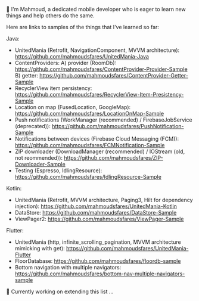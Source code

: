 
👋 I'm Mahmoud, a dedicated mobile developer who is eager to learn new things and help others do the same.

Here are links to samples of the things that I've learned so far:

Java:

- UnitedMania (Retrofit, NavigationComponent, MVVM architecture): https://github.com/mahmoudsfares/UnitedMania-Java
- ContentProviders: 
  A) provider (RoomDb): https://github.com/mahmoudsfares/ContentProvider-Provider-Sample 
  B) getter: https://github.com/mahmoudsfares/ContentProvider-Getter-Sample
- RecyclerView item persistency: https://github.com/mahmoudsfares/RecyclerView-Item-Presistency-Sample
- Location on map (FusedLocation, GoogleMap): https://github.com/mahmoudsfares/LocationOnMap-Sample
- Push notifications (WorkManager (recommended) / FirebaseJobService (deprecated)): https://github.com/mahmoudsfares/PushNotification-Sample
- Notifications between devices (Firebase Cloud Messaging (FCM)): https://github.com/mahmoudsfares/FCMNotification-Sample
- ZIP downloader (DownloadManager (recommended) / IOStream (old, not reommended)): https://github.com/mahmoudsfares/ZIP-Downloader-Sample
- Testing (Espresso, IdlingResource): https://github.com/mahmoudsfares/IdlingResource-Sample

Kotlin:
- UnitedMania (Retrofit, MVVM architecture, Paging3, Hilt for dependency injection): https://github.com/mahmoudsfares/UnitedMania-Kotlin
- DataStore: https://github.com/mahmoudsfares/DataStore-Sample
- ViewPager2: https://github.com/mahmoudsfares/ViewPager-Sample

Flutter:
- UnitedMania (http, infinite_scrolling_pagination, MVVM architecture mimicking with get): https://github.com/mahmoudsfares/UnitedMania-Flutter
- FloorDatabase: https://github.com/mahmoudsfares/floordb-sample
- Bottom navigation with multiple navigators: https://github.com/mahmoudsfares/bottom-nav-multiple-navigators-sample


🔭 Currently working on extending this list ...
